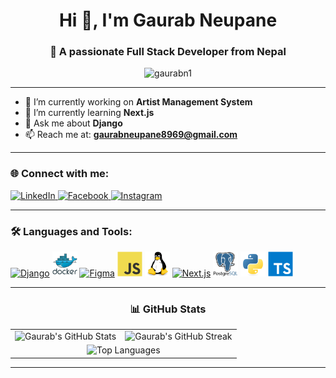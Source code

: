 <h1 align="center">Hi 👋, I'm Gaurab Neupane</h1>
<h3 align="center">🚀 A passionate Full Stack Developer from Nepal</h3>

<p align="center">
  <img src="https://komarev.com/ghpvc/?username=gaurabn1&label=Profile%20views&color=0e75b6&style=flat" alt="gaurabn1" />
</p>

---

- 🔭 I’m currently working on **Artist Management System**
- 🌱 I’m currently learning **Next.js**
- 💬 Ask me about **Django**
- 📫 Reach me at: **gaurabneupane8969@gmail.com**

---

<h3 align="left">🌐 Connect with me:</h3>
<p align="left">
  <a href="https://linkedin.com/in/iamgaurabneupane" target="_blank">
    <img src="https://raw.githubusercontent.com/rahuldkjain/github-profile-readme-generator/master/src/images/icons/Social/linked-in-alt.svg" alt="LinkedIn" width="30" height="30" />
  </a>
  <a href="https://fb.com/gaurab.neupane.3158" target="_blank">
    <img src="https://raw.githubusercontent.com/rahuldkjain/github-profile-readme-generator/master/src/images/icons/Social/facebook.svg" alt="Facebook" width="30" height="30" />
  </a>
  <a href="https://instagram.com/gaurab_n1" target="_blank">
    <img src="https://raw.githubusercontent.com/rahuldkjain/github-profile-readme-generator/master/src/images/icons/Social/instagram.svg" alt="Instagram" width="30" height="30" />
  </a>
</p>

---

<h3 align="left">🛠️ Languages and Tools:</h3>
<p align="left">
  <a href="https://www.djangoproject.com/" target="_blank"><img src="https://cdn.worldvectorlogo.com/logos/django.svg" alt="Django" width="40" height="40"/></a>
  <a href="https://www.docker.com/" target="_blank"><img src="https://raw.githubusercontent.com/devicons/devicon/master/icons/docker/docker-original-wordmark.svg" alt="Docker" width="40" height="40"/></a>
  <a href="https://www.figma.com/" target="_blank"><img src="https://www.vectorlogo.zone/logos/figma/figma-icon.svg" alt="Figma" width="40" height="40"/></a>
  <a href="https://developer.mozilla.org/en-US/docs/Web/JavaScript" target="_blank"><img src="https://raw.githubusercontent.com/devicons/devicon/master/icons/javascript/javascript-original.svg" alt="JavaScript" width="40" height="40"/></a>
  <a href="https://www.linux.org/" target="_blank"><img src="https://raw.githubusercontent.com/devicons/devicon/master/icons/linux/linux-original.svg" alt="Linux" width="40" height="40"/></a>
  <a href="https://nextjs.org/" target="_blank"><img src="https://cdn.worldvectorlogo.com/logos/nextjs-2.svg" alt="Next.js" width="40" height="40"/></a>
  <a href="https://www.postgresql.org" target="_blank"><img src="https://raw.githubusercontent.com/devicons/devicon/master/icons/postgresql/postgresql-original-wordmark.svg" alt="PostgreSQL" width="40" height="40"/></a>
  <a href="https://www.python.org" target="_blank"><img src="https://raw.githubusercontent.com/devicons/devicon/master/icons/python/python-original.svg" alt="Python" width="40" height="40"/></a>
  <a href="https://www.typescriptlang.org/" target="_blank"><img src="https://raw.githubusercontent.com/devicons/devicon/master/icons/typescript/typescript-original.svg" alt="TypeScript" width="40" height="40"/></a>
</p>

---

<h3 align="center">📊 GitHub Stats</h3>

<div align="center">
  <table>
    <tr>
      <td>
        <img src="https://github-readme-stats.vercel.app/api?username=gaurabn1&show_icons=true&locale=en&theme=tokyonight&hide_border=true&title_color=ff79c6&icon_color=79ff97" alt="Gaurab's GitHub Stats"/>
      </td>
      <td>
        <img src="https://github-readme-streak-stats.herokuapp.com/?user=gaurabn1&theme=tokyonight&hide_border=true&ring=ff79c6&fire=ff79c6&currStreakLabel=ff79c6" alt="Gaurab's GitHub Streak"/>
      </td>
    </tr>
    <tr>
      <td colspan="2" align="center">
        <img src="https://github-readme-stats.vercel.app/api/top-langs/?username=gaurabn1&layout=compact&theme=tokyonight&hide_border=true&title_color=ff79c6" alt="Top Languages"/>
      </td>
    </tr>
  </table>
</div>

---

